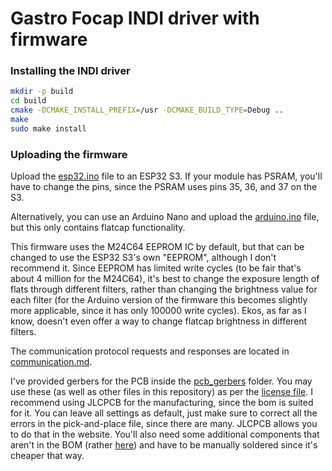 # Gastro Focap INDI driver with firmware

### Installing the INDI driver
```sh
mkdir -p build
cd build
cmake -DCMAKE_INSTALL_PREFIX=/usr -DCMAKE_BUILD_TYPE=Debug ..
make
sudo make install
```


### Uploading the firmware

Upload the [esp32.ino](esp32.ino) file to an ESP32 S3. If your module has PSRAM, you'll have to change the pins, since the PSRAM uses pins 35, 36, and 37 on the S3.


Alternatively, you can use an Arduino Nano and upload the [arduino.ino](arduino.ino) file, but this only contains flatcap functionality.


This firmware uses the M24C64 EEPROM IC by default, but that can be changed to use the ESP32 S3's own "EEPROM", although I don't recommend it. Since EEPROM has limited write cycles (to be fair that's about 4 million for the M24C64), it's best to change the exposure length of flats through different filters, rather than changing the brightness value for each filter (for the Arduino version of the firmware this becomes slightly more applicable, since it has only 100000 write cycles). Ekos, as far as I know, doesn't even offer a way to change flatcap brightness in different filters.


The communication protocol requests and responses are located in [communication.md](communication.md).


I've provided gerbers for the PCB inside the [pcb_gerbers](/pcb_gerbers/) folder. You may use these (as well as other files in this repository) as per the [license file](/LICENSE). I recommend using JLCPCB for the manufacturing, since the bom is suited for it. You can leave all settings as default, just make sure to correct all the errors in the pick-and-place file, since there are many. JLCPCB allows you to do that in the website. You'll also need some additional components that aren't in the BOM (rather [here](/pcb_gerbers/additional_bom.md)) and have to be manually soldered since it's cheaper that way.